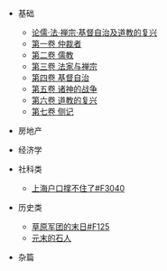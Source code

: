 * 基础
    * [论儒·法·禅宗·基督自治及道教的复兴](base/F10_0.md)
    * [第一卷 仲裁者](base/F10_1.md)
    * [第二卷 儒教](base/F10_2.md)
    * [第三卷 法家与禅宗](base/F10_3.md)
    * [第四卷 基督自治](base/F10_4.md)
    * [第五卷 诸神的战争](base/F10_5.md)
    * [第六卷 道教的复兴](base/F10_6.md)
    * [第七卷 侧记](base/F10_7.md)
* 房地产

* 经济学

* 社科类
    * [上海户口撑不住了#F3040](social/F3040.md)
* 历史类
    * [草原军团的末日#F125](history/F125.md)
    * [元末的石人](history/stone_person.md)

* 杂篇


